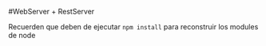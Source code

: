 #WebServer + RestServer

Recuerden que deben de ejecutar ```npm install``` para reconstruir los modules de node
